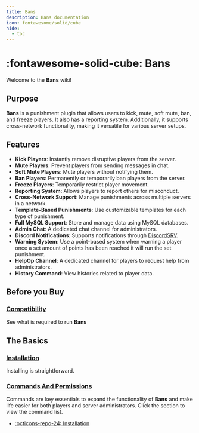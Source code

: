```yaml
---
title: Bans
description: Bans documentation
icon: fontawesome/solid/cube
hide:
  - toc
---
```



# :fontawesome-solid-cube: Bans

Welcome to the **Bans** wiki!

## Purpose

**Bans** is a punishment plugin that allows users to kick, mute, soft mute, ban, and freeze players. It also has a reporting system. Additionally, it supports cross-network functionality, making it versatile for various server setups.

## Features

- **Kick Players**: Instantly remove disruptive players from the server.
- **Mute Players**: Prevent players from sending messages in chat.
- **Soft Mute Players**: Mute players without notifying them.
- **Ban Players**: Permanently or temporarily ban players from the server.
- **Freeze Players**: Temporarily restrict player movement.
- **Reporting System**: Allows players to report others for misconduct.
- **Cross-Network Support**: Manage punishments across multiple servers in a network.
- **Template-Based Punishments**: Use customizable templates for each type of punishment.
- **Full MySQL Support**: Store and manage data using MySQL databases.
- **Admin Chat**: A dedicated chat channel for administrators.
- **Discord Notifications**: Supports notifications through [DiscordSRV](https://www.spigotmc.org/resources/discordsrv.18494/).
- **Warning System**: Use a point-based system when warning a player once a set amount of points has been reached it will run the set punishment.
- **HelpOp Channel**: A dedicated channel for players to request help from administrators.
- **History Command**: View histories related to player data.

## Before you Buy

### [Compatibility](compatability/index.md)
See what is required to run **Bans**

## The Basics

### [Installation](installation/index.md)

Installing is straightforward.

### [Commands And Permissions](commands/index.md)
Commands are key essentials to expand the functionality of **Bans** and make life easier for both players and server administrators. Click the section to view the command list.


<div class="grid cards" markdown>

- [:octicons-repo-24: Installation](./installation/index.md)

</div>
